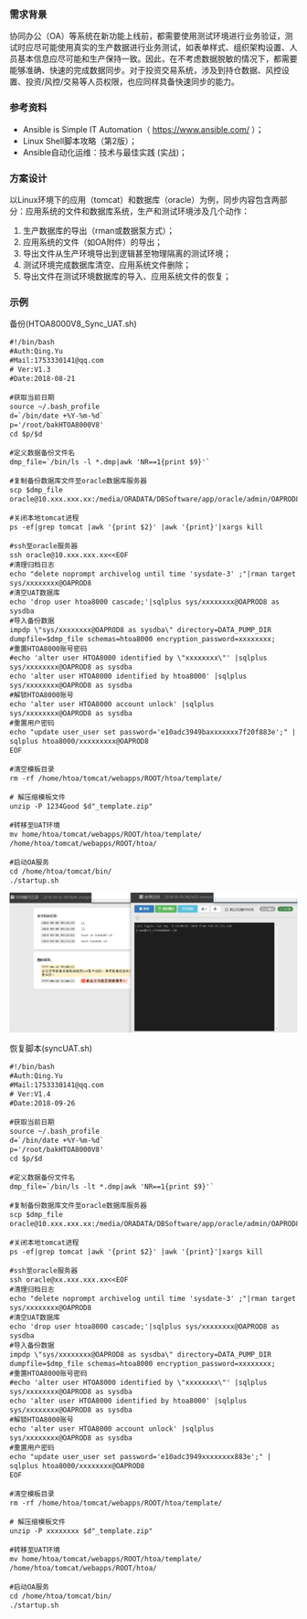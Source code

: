 ### 需求背景
协同办公（OA）等系统在新功能上线前，都需要使用测试环境进行业务验证，测试时应尽可能使用真实的生产数据进行业务测试，如表单样式、组织架构设置、人员基本信息应尽可能和生产保持一致。因此，在不考虑数据脱敏的情况下，都需要能够准确、快速的完成数据同步。对于投资交易系统，涉及到持仓数据、风控设置、投资/风控/交易等人员权限，也应同样具备快速同步的能力。
### 参考资料
- Ansible is Simple IT Automation（ https://www.ansible.com/ ）；
- Linux Shell脚本攻略（第2版）；
- Ansible自动化运维：技术与最佳实践 (实战)；       
 
### 方案设计
 
以Linux环境下的应用（tomcat）和数据库（oracle）为例，同步内容包含两部分：应用系统的文件和数据库系统，生产和测试环境涉及几个动作：
1. 生产数据库的导出（rman或数据泵方式）；
2. 应用系统的文件（如OA附件）的导出；
3. 导出文件从生产环境导出到逻辑甚至物理隔离的测试环境；
4. 测试环境完成数据库清空、应用系统文件删除；
5. 导出文件在测试环境数据库的导入、应用系统文件的恢复；

### 示例

备份(HTOA8000V8_Sync_UAT.sh)

```shell
#!/bin/bash 
#Auth:Qing.Yu
#Mail:1753330141@qq.com
# Ver:V1.3
#Date:2018-08-21
 
#获取当前日期
source ~/.bash_profile
d=`/bin/date +%Y-%m-%d` 
p='/root/bakHTOA8000V8'
cd $p/$d

#定义数据备份文件名
dmp_file=`/bin/ls -l *.dmp|awk 'NR==1{print $9}'`

#复制备份数据库文件至oracle数据库服务器
scp $dmp_file oracle@10.xxx.xxx.xx:/media/ORADATA/DBSoftware/app/oracle/admin/OAPROD8/dpdump

#关闭本地tomcat进程
ps -ef|grep tomcat |awk '{print $2}' |awk '{print}'|xargs kill

#ssh至oracle服务器
ssh oracle@10.xxx.xxx.xx<<EOF
#清理归档日志
echo "delete noprompt archivelog until time 'sysdate-3' ;"|rman target sys/xxxxxxxx@OAPROD8
#清空UAT数据库
echo 'drop user htoa8000 cascade;'|sqlplus sys/xxxxxxxx@OAPROD8 as sysdba
#导入备份数据
impdp \"sys/xxxxxxxx@OAPROD8 as sysdba\" directory=DATA_PUMP_DIR dumpfile=$dmp_file schemas=htoa8000 encryption_password=xxxxxxxx;
#重置HTOA8000账号密码
#echo 'alter user HTOA8000 identified by \"xxxxxxxx\"' |sqlplus sys/xxxxxxxx@OAPROD8 as sysdba
echo 'alter user HTOA8000 identified by htoa8000' |sqlplus sys/xxxxxxxx@OAPROD8 as sysdba
#解锁HTOA8000账号
echo 'alter user HTOA8000 account unlock' |sqlplus sys/xxxxxxxx@OAPROD8 as sysdba
#重置用户密码
echo "update user_user set password='e10adc3949baxxxxxxx7f20f883e';" | sqlplus htoa8000/xxxxxxxxx@OAPROD8
EOF

#清空模板目录
rm -rf /home/htoa/tomcat/webapps/ROOT/htoa/template/

# 解压缩模板文件
unzip -P 1234Good $d"_template.zip"

#转移至UAT环境
mv home/htoa/tomcat/webapps/ROOT/htoa/template/ /home/htoa/tomcat/webapps/ROOT/htoa/

#启动OA服务
cd /home/htoa/tomcat/bin/
./startup.sh

```

![执行示例](https://github.com/QingYu2017/pic/blob/master/jserver_log.gif)

恢复脚本(syncUAT.sh)
```shell
#!/bin/bash 
#Auth:Qing.Yu
#Mail:1753330141@qq.com
# Ver:V1.4
#Date:2018-09-26
 
#获取当前日期
source ~/.bash_profile
d=`/bin/date +%Y-%m-%d` 
p='/root/bakHTOA8000V8'
cd $p/$d

#定义数据备份文件名
dmp_file=`/bin/ls -lt *.dmp|awk 'NR==1{print $9}'`

#复制备份数据库文件至oracle数据库服务器
scp $dmp_file oracle@10.xxx.xxx.xx:/media/ORADATA/DBSoftware/app/oracle/admin/OAPROD8/dpdump

#关闭本地tomcat进程
ps -ef|grep tomcat |awk '{print $2}' |awk '{print}'|xargs kill

#ssh至oracle服务器
ssh oracle@xx.xxx.xxx.xx<<EOF
#清理归档日志
echo "delete noprompt archivelog until time 'sysdate-3' ;"|rman target sys/xxxxxxxx@OAPROD8
#清空UAT数据库
echo 'drop user htoa8000 cascade;'|sqlplus sys/xxxxxxxx@OAPROD8 as sysdba
#导入备份数据
impdp \"sys/xxxxxxxx@OAPROD8 as sysdba\" directory=DATA_PUMP_DIR dumpfile=$dmp_file schemas=htoa8000 encryption_password=xxxxxxxx;
#重置HTOA8000账号密码
#echo 'alter user HTOA8000 identified by \"xxxxxxxx\"' |sqlplus sys/xxxxxxxx@OAPROD8 as sysdba
echo 'alter user HTOA8000 identified by htoa8000' |sqlplus sys/xxxxxxxx@OAPROD8 as sysdba
#解锁HTOA8000账号
echo 'alter user HTOA8000 account unlock' |sqlplus sys/xxxxxxxx@OAPROD8 as sysdba
#重置用户密码
echo "update user_user set password='e10adc3949xxxxxxxx883e';" | sqlplus htoa8000/xxxxxxxx@OAPROD8
EOF

#清空模板目录
rm -rf /home/htoa/tomcat/webapps/ROOT/htoa/template/

# 解压缩模板文件
unzip -P xxxxxxxx $d"_template.zip"

#转移至UAT环境
mv home/htoa/tomcat/webapps/ROOT/htoa/template/ /home/htoa/tomcat/webapps/ROOT/htoa/

#启动OA服务
cd /home/htoa/tomcat/bin/
./startup.sh


```
